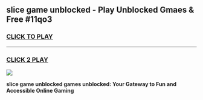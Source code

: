 
## slice game unblocked - Play Unblocked Gmaes & Free #11qo3
<h3>
<a href="https://news.freeplayer.one?title=slice_game_unblocked&ref=03M">CLICK TO PLAY</a></h3>
<hr>

<h3>
<a href="https://news.freeplayer.one?title=slice_game_unblocked&ref=03M">CLICK 2 PLAY</a>
  
</h3>

<a href="https://news.freeplayer.one?title=slice_game_unblocked&ref=03M"><img src="https://clearcache.store/games.png"></a>


**slice game unblocked games unblocked: Your Gateway to Fun and Accessible Online Gaming**
